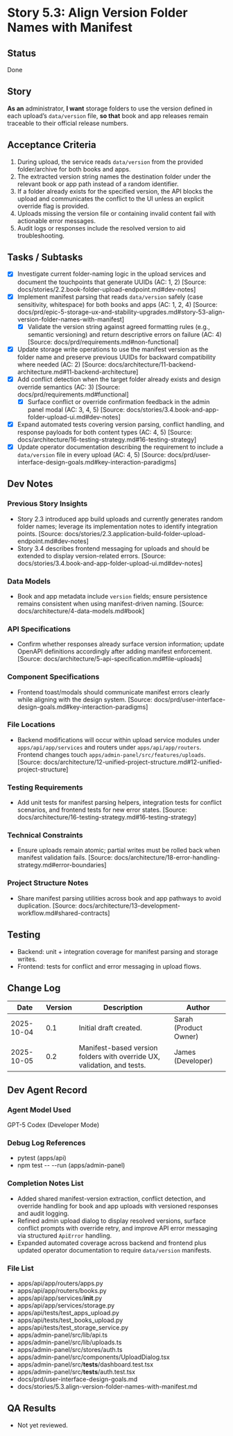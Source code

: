 # Story 5.3: Align Version Folder Names with Manifest

## Status
Done

## Story
**As an** administrator,
**I want** storage folders to use the version defined in each upload’s `data/version` file,
**so that** book and app releases remain traceable to their official release numbers.

## Acceptance Criteria
1. During upload, the service reads `data/version` from the provided folder/archive for both books and apps.
2. The extracted version string names the destination folder under the relevant book or app path instead of a random identifier.
3. If a folder already exists for the specified version, the API blocks the upload and communicates the conflict to the UI unless an explicit override flag is provided.
4. Uploads missing the version file or containing invalid content fail with actionable error messages.
5. Audit logs or responses include the resolved version to aid troubleshooting.

## Tasks / Subtasks
- [x] Investigate current folder-naming logic in the upload services and document the touchpoints that generate UUIDs (AC: 1, 2) [Source: docs/stories/2.2.book-folder-upload-endpoint.md#dev-notes]
- [x] Implement manifest parsing that reads `data/version` safely (case sensitivity, whitespace) for both books and apps (AC: 1, 2, 4) [Source: docs/prd/epic-5-storage-ux-and-stability-upgrades.md#story-53-align-version-folder-names-with-manifest]
  - [x] Validate the version string against agreed formatting rules (e.g., semantic versioning) and return descriptive errors on failure (AC: 4) [Source: docs/prd/requirements.md#non-functional]
- [x] Update storage write operations to use the manifest version as the folder name and preserve previous UUIDs for backward compatibility where needed (AC: 2) [Source: docs/architecture/11-backend-architecture.md#11-backend-architecture]
- [x] Add conflict detection when the target folder already exists and design override semantics (AC: 3) [Source: docs/prd/requirements.md#functional]
  - [x] Surface conflict or override confirmation feedback in the admin panel modal (AC: 3, 4, 5) [Source: docs/stories/3.4.book-and-app-folder-upload-ui.md#dev-notes]
- [x] Expand automated tests covering version parsing, conflict handling, and response payloads for both content types (AC: 4, 5) [Source: docs/architecture/16-testing-strategy.md#16-testing-strategy]
- [x] Update operator documentation describing the requirement to include a `data/version` file in every upload (AC: 4, 5) [Source: docs/prd/user-interface-design-goals.md#key-interaction-paradigms]

## Dev Notes
### Previous Story Insights
- Story 2.3 introduced app build uploads and currently generates random folder names; leverage its implementation notes to identify integration points. [Source: docs/stories/2.3.application-build-folder-upload-endpoint.md#dev-notes]
- Story 3.4 describes frontend messaging for uploads and should be extended to display version-related errors. [Source: docs/stories/3.4.book-and-app-folder-upload-ui.md#dev-notes]

### Data Models
- Book and app metadata include `version` fields; ensure persistence remains consistent when using manifest-driven naming. [Source: docs/architecture/4-data-models.md#book]

### API Specifications
- Confirm whether responses already surface version information; update OpenAPI definitions accordingly after adding manifest enforcement. [Source: docs/architecture/5-api-specification.md#file-uploads]

### Component Specifications
- Frontend toast/modals should communicate manifest errors clearly while aligning with the design system. [Source: docs/prd/user-interface-design-goals.md#key-interaction-paradigms]

### File Locations
- Backend modifications will occur within upload service modules under `apps/api/app/services` and routers under `apps/api/app/routers`. Frontend changes touch `apps/admin-panel/src/features/uploads`. [Source: docs/architecture/12-unified-project-structure.md#12-unified-project-structure]

### Testing Requirements
- Add unit tests for manifest parsing helpers, integration tests for conflict scenarios, and frontend tests for new error states. [Source: docs/architecture/16-testing-strategy.md#16-testing-strategy]

### Technical Constraints
- Ensure uploads remain atomic; partial writes must be rolled back when manifest validation fails. [Source: docs/architecture/18-error-handling-strategy.md#error-boundaries]

### Project Structure Notes
- Share manifest parsing utilities across book and app pathways to avoid duplication. [Source: docs/architecture/13-development-workflow.md#shared-contracts]

## Testing
- Backend: unit + integration coverage for manifest parsing and storage writes.
- Frontend: tests for conflict and error messaging in upload flows.

## Change Log
| Date | Version | Description | Author |
| --- | --- | --- | --- |
| 2025-10-04 | 0.1 | Initial draft created. | Sarah (Product Owner) |
| 2025-10-05 | 0.2 | Manifest-based version folders with override UX, validation, and tests. | James (Developer) |

## Dev Agent Record
### Agent Model Used
GPT-5 Codex (Developer Mode)

### Debug Log References
- pytest (apps/api)
- npm test -- --run (apps/admin-panel)

### Completion Notes List
- Added shared manifest-version extraction, conflict detection, and override handling for book and app uploads with versioned responses and audit logging.
- Refined admin upload dialog to display resolved versions, surface conflict prompts with override retry, and improve API error messaging via structured `ApiError` handling.
- Expanded automated coverage across backend and frontend plus updated operator documentation to require `data/version` manifests.

### File List
- apps/api/app/routers/apps.py
- apps/api/app/routers/books.py
- apps/api/app/services/__init__.py
- apps/api/app/services/storage.py
- apps/api/tests/test_apps_upload.py
- apps/api/tests/test_books_upload.py
- apps/api/tests/test_storage_service.py
- apps/admin-panel/src/lib/api.ts
- apps/admin-panel/src/lib/uploads.ts
- apps/admin-panel/src/stores/auth.ts
- apps/admin-panel/src/components/UploadDialog.tsx
- apps/admin-panel/src/__tests__/dashboard.test.tsx
- apps/admin-panel/src/__tests__/auth.test.tsx
- docs/prd/user-interface-design-goals.md
- docs/stories/5.3.align-version-folder-names-with-manifest.md

## QA Results
- Not yet reviewed.
